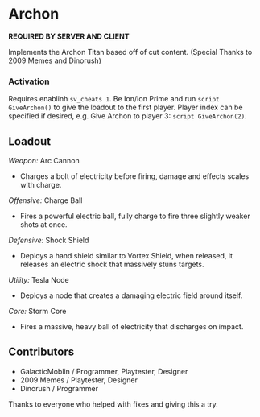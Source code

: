 # Archon

**REQUIRED BY SERVER AND CLIENT**

Implements the Archon Titan based off of cut content. (Special Thanks to 2009 Memes and Dinorush)

### Activation
Requires enablinh ```sv_cheats 1```. Be Ion/Ion Prime and run ```script GiveArchon()``` to give the loadout to the first player. Player index can be specified if desired, e.g. Give Archon to player 3: ```script GiveArchon(2)```.

## Loadout

*Weapon:* Arc Cannon

- Charges a bolt of electricity before firing, damage and effects scales with charge.

*Offensive:* Charge Ball

- Fires a powerful electric ball, fully charge to fire three slightly weaker shots at once.

*Defensive:* Shock Shield

- Deploys a hand shield similar to Vortex Shield, when released, it releases an electric shock that massively stuns targets.

*Utility:* Tesla Node

- Deploys a node that creates a damaging electric field around itself.

*Core:* Storm Core

- Fires a massive, heavy ball of electricity that discharges on impact.

## Contributors
- GalacticMoblin / Programmer, Playtester, Designer
- 2009 Memes / Playtester, Designer
- Dinorush / Programmer

Thanks to everyone who helped with fixes and giving this a try.

